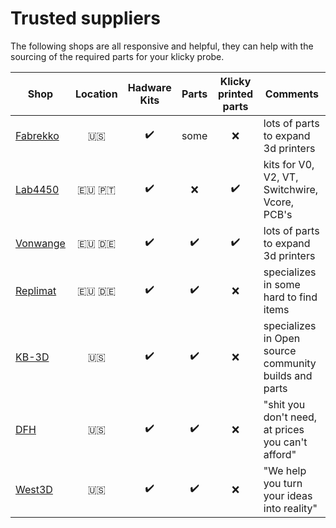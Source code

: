 # Trusted suppliers

The following shops are all responsive and helpful, they can help with the sourcing of the required parts for your klicky probe.



| **Shop**                             |  **Location**   |    Hadware Kits    |       Parts        | Klicky printed parts | Comments                               |
| ------------------------------------ | :-------------: | :----------------: | :----------------: | :------------------: | -------------------------------------- |
| [Fabrekko](https://www.fabreeko.com) |      :us:       | :heavy_check_mark: |        some        |         :x:          | lots of parts to expand 3d printers    |
| [Lab4450](https://lab4450.com/)      | :eu: :portugal: | :heavy_check_mark: |        :x:         |  :heavy_check_mark:  | kits for V0, V2, VT, Switchwire, Vcore, PCB's      |
| [Vonwange](https://vonwange.com/)    |    :eu: :de:    | :heavy_check_mark: | :heavy_check_mark: |  :heavy_check_mark:  | lots of parts to expand 3d printers    |
| [Replimat](https://www.replimat.eu)  |    :eu: :de:    | :heavy_check_mark: | :heavy_check_mark: |         :x:          | specializes in some hard to find items |
| [KB-3D](https://kb-3d.com)           |      :us:       | :heavy_check_mark: | :heavy_check_mark: |         :x:          | specializes in Open source community builds and parts|
| [DFH](https://dfh.fm/)           |      :us:       | :heavy_check_mark: | :heavy_check_mark: |         :x:          | "shit you don't need, at prices you can't afford"|
| [West3D](https://west3d.com/)           |      :us:       | :heavy_check_mark: | :heavy_check_mark: |         :x:          | "We help you turn your ideas into reality"|
